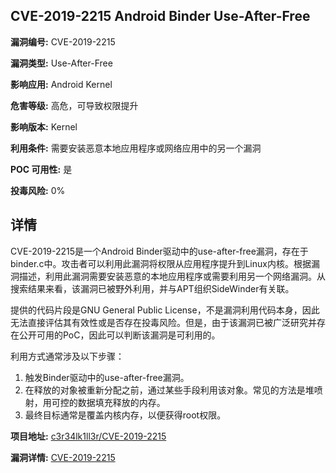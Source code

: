 ## CVE-2019-2215 Android Binder Use-After-Free

**漏洞编号:** CVE-2019-2215

**漏洞类型:** Use-After-Free

**影响应用:** Android Kernel

**危害等级:** 高危，可导致权限提升

**影响版本:** Kernel

**利用条件:** 需要安装恶意本地应用程序或网络应用中的另一个漏洞

**POC 可用性:** 是

**投毒风险:** 0%

## 详情

CVE-2019-2215是一个Android Binder驱动中的use-after-free漏洞，存在于binder.c中。攻击者可以利用此漏洞将权限从应用程序提升到Linux内核。根据漏洞描述，利用此漏洞需要安装恶意的本地应用程序或需要利用另一个网络漏洞。从搜索结果来看，该漏洞已被野外利用，并与APT组织SideWinder有关联。

提供的代码片段是GNU General Public License，不是漏洞利用代码本身，因此无法直接评估其有效性或是否存在投毒风险。但是，由于该漏洞已被广泛研究并存在公开可用的PoC，因此可以判断该漏洞是可利用的。

利用方式通常涉及以下步骤：
1. 触发Binder驱动中的use-after-free漏洞。
2. 在释放的对象被重新分配之前，通过某些手段利用该对象。常见的方法是堆喷射，用可控的数据填充释放的内存。
3. 最终目标通常是覆盖内核内存，以便获得root权限。

**项目地址:** [c3r34lk1ll3r/CVE-2019-2215](https://github.com/c3r34lk1ll3r/CVE-2019-2215)

**漏洞详情:** [CVE-2019-2215](https://nvd.nist.gov/vuln/detail/CVE-2019-2215)